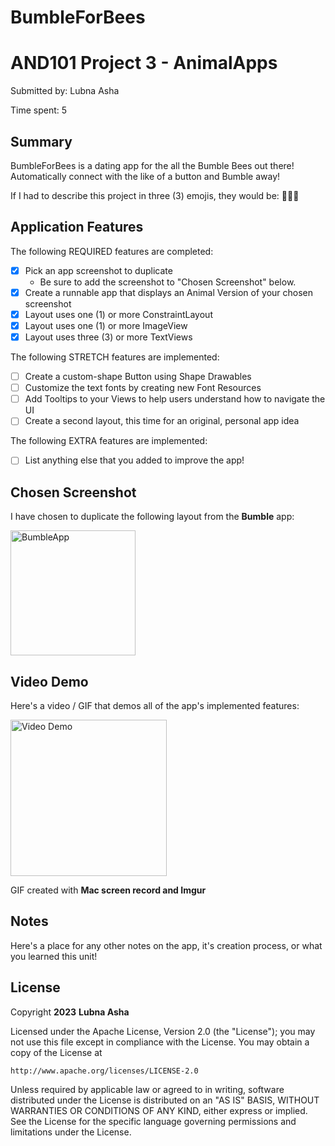 # BumbleForBees
<!-- (This is a comment) INSTRUCTIONS: Go through this page and fill out any **bolded** entries with their correct values.-->

# AND101 Project 3 - AnimalApps

Submitted by: Lubna Asha

Time spent: 5

## Summary

BumbleForBees is a dating app for the all the Bumble Bees out there! Automatically connect with the like of a button and Bumble away!

If I had to describe this project in three (3) emojis, they would be: 🤯😳😌

## Application Features

<!-- (This is a comment) Please be sure to change the [ ] to [x] for any features you completed.  If a feature is not checked [x], you might miss the points for that item! -->

The following REQUIRED features are completed:

- [X] Pick an app screenshot to duplicate
  - Be sure to add the screenshot to "Chosen Screenshot" below.
- [X] Create a runnable app that displays an Animal Version of your chosen screenshot
- [X] Layout uses one (1) or more ConstraintLayout
- [X] Layout uses one (1) or more ImageView
- [X] Layout uses three (3) or more TextViews

The following STRETCH features are implemented:

- [ ] Create a custom-shape Button using Shape Drawables
- [ ] Customize the text fonts by creating new Font Resources
- [ ] Add Tooltips to your Views to help users understand how to navigate the UI
- [ ] Create a second layout, this time for an original, personal app idea

The following EXTRA features are implemented:

- [ ] List anything else that you added to improve the app!

## Chosen Screenshot

I have chosen to duplicate the following layout from the **Bumble** app:

<img width="200" alt="BumbleApp" src="https://user-images.githubusercontent.com/92476592/224564093-a9a74906-87cc-4045-9599-24f93dc6c2ac.png">

## Video Demo

Here's a video / GIF that demos all of the app's implemented features:

<img src='https://i.imgur.com/Ndou7dg.gif' title='Video Demo' width='250' alt='Video Demo' />

GIF created with **Mac screen record and Imgur**

<!-- Recommended tools:
- [Kap](https://getkap.co/) for macOS
- [ScreenToGif](https://www.screentogif.com/) for Windows
- [peek](https://github.com/phw/peek) for Linux. -->

<!-- ## Original App Layout (Optional Stretch Feature)

Here is my entry for the "Create a second layout, this time for an original, personal app idea" stretch feature:

It is for an app that **brief description**.

<img src='http://example.com/link/to/your/image.png' title='Chosen Screenshot' width='' alt='Chosen Screenshot' /> -->

## Notes

Here's a place for any other notes on the app, it's creation process, or what you learned this unit!

## License

Copyright **2023** **Lubna Asha**

Licensed under the Apache License, Version 2.0 (the "License");
you may not use this file except in compliance with the License.
You may obtain a copy of the License at

    http://www.apache.org/licenses/LICENSE-2.0

Unless required by applicable law or agreed to in writing, software
distributed under the License is distributed on an "AS IS" BASIS,
WITHOUT WARRANTIES OR CONDITIONS OF ANY KIND, either express or implied.
See the License for the specific language governing permissions and
limitations under the License.
